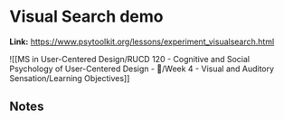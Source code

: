 # Visual Search demo
**Link:** https://www.psytoolkit.org/lessons/experiment_visualsearch.html

![[MS in User-Centered Design/RUCD 120 - Cognitive and Social Psychology of User-Centered Design - 💾/Week 4 - Visual and Auditory Sensation/Learning Objectives]]

## Notes
